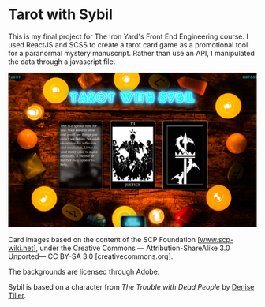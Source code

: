 # Tarot with Sybil

This is my final project for The Iron Yard's Front End Engineering course.  I used ReactJS and SCSS to create a tarot card game as a promotional tool for a paranormal mystery manuscript.  Rather than use an API, I manipulated the data through a javascript file.  

![Image of Tarot with Sybil](https://raw.githubusercontent.com/lizthrilla/tarot/4f5609602b7b553394ce047d90ea17ea1e8d45c0/Tarot.png)

Card images based on the content of the SCP Foundation [www.scp-wiki.net], under the Creative Commons — Attribution-ShareAlike 3.0 Unported— CC BY-SA 3.0 [creativecommons.org].

The backgrounds are licensed through Adobe.

Sybil is based on a character from *The Trouble with Dead People* by [Denise Tiller](http://www.denisetiller.com).
